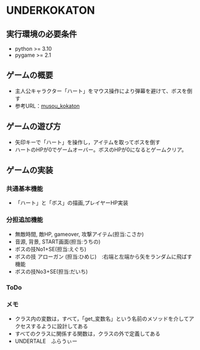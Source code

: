 # UNDERKOKATON

## 実行環境の必要条件
* python >= 3.10
* pygame >= 2.1

## ゲームの概要
* 主人公キャラクター「ハート」をマウス操作により弾幕を避けて、ボスを倒す
* 参考URL：[musou_kokaton](https://service.cloud.teu.ac.jp/moodle_epyc/course/view.php?id=20486)

## ゲームの遊び方
* 矢印キーで「ハート」を操作し，アイテムを取ってボスを倒す
* ハートのHPが0でゲームオーバー。ボスのHPが0になるとゲームクリア。

## ゲームの実装
### 共通基本機能
* 「ハート」と「ボス」の描画,プレイヤーHP実装

### 分担追加機能
* 無敵時間, 敵HP, gameover, 攻撃アイテム(担当:こさか)
* 音源, 背景, START画面(担当:うちの)
* ボスの技No1+SE(担当:えぐち)
* ボスの技 アローガン (担当:ひめじ)　:右端と左端から矢をランダムに飛ばす機能
* ボスの技No3+SE(担当:だいち)


### ToDo

### メモ
* クラス内の変数は，すべて，「get_変数名」という名前のメソッドを介してアクセスするように設計してある
* すべてのクラスに関係する関数は，クラスの外で定義してある
* UNDERTALE　ふらうぃー
